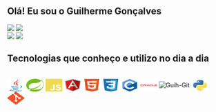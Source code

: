 ## Olá! Eu sou o Guilherme Gonçalves
<div>
  <a href="https://github.com/GuilhermeGoncalves1">
  <div> 
    <a href="https://instagram.com/guilherme.goncalves1" target="_blank"><img src="https://img.shields.io/badge/-Instagram-%23E4405F?style=for-the-badge&logo=instagram&logoColor=white" target="_blank"></a>
    <a href = "mailto:guih.goncalves16@gmail.com"><img src="https://img.shields.io/badge/-Gmail-%23333?style=for-the-badge&logo=gmail&logoColor=white" target="_blank"></a>
  </div>  
  
  <img height="180em" src="https://github-readme-stats.vercel.app/api?username=GuilhermeGoncalves1&show_icons=true&theme=White&include_all_commits=true&count_private=true"/>
  <img height="180em" src="https://github-readme-stats.vercel.app/api/top-langs/?username=GuilhermeGoncalves1&layout=compact&langs_count=7&theme=White"/>
</div>

## Tecnologias que conheço e utilizo no dia a dia
<div style="display: inline_block"><br>
  <img align="center" alt="Guih-Java" height="30" width="40" src="https://github.com/devicons/devicon/blob/master/icons/java/java-original.svg">
  <img align="center" alt="Guih-Spring" height="30" width="40" src="https://raw.githubusercontent.com/devicons/devicon/master/icons/spring/spring-original.svg">
  <img align="center" alt="Guih-Js" height="30" width="40" src="https://raw.githubusercontent.com/devicons/devicon/master/icons/javascript/javascript-plain.svg">
  <img align="center" alt="Guih-AngularJS" height="30" width="40" src="https://raw.githubusercontent.com/devicons/devicon/master/icons/angularjs/angularjs-original.svg">
  <img align="center" alt="Guih-HTML" height="30" width="40" src="https://raw.githubusercontent.com/devicons/devicon/master/icons/html5/html5-original.svg">
  <img align="center" alt="Guih-CSS" height="30" width="40" src="https://raw.githubusercontent.com/devicons/devicon/master/icons/css3/css3-original.svg">
  <img align="center" alt="Guih-C" height="30" width="40" src="https://raw.githubusercontent.com/devicons/devicon/master/icons/c/c-original.svg">
  <img align="center" alt="Guih-Oracle" height="30" width="40" src="https://raw.githubusercontent.com/devicons/devicon/master/icons/oracle/oracle-original.svg">
  <img align="center" alt="Guih-Git" height="30" width="40" src="https://cdn.jsdelivr.net/gh/devicons/devicon/icons/postgresql/postgresql-original.svg">
  <img align="center" alt="Guih-Python" height="30" width="40" src="https://raw.githubusercontent.com/devicons/devicon/master/icons/python/python-original.svg">
  <img align="center" alt="Guih-Git" height="30" width="40" src="https://raw.githubusercontent.com/devicons/devicon/master/icons/git/git-original.svg">
</div>

##


